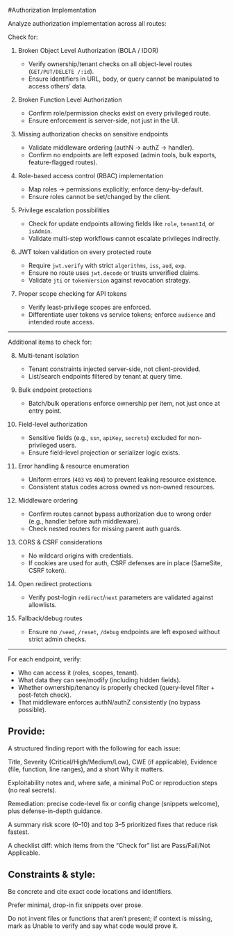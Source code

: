 #Authorization Implementation

Analyze authorization implementation across all routes:

Check for:

1. Broken Object Level Authorization (BOLA / IDOR)

   * Verify ownership/tenant checks on all object-level routes (`GET/PUT/DELETE /:id`).
   * Ensure identifiers in URL, body, or query cannot be manipulated to access others’ data.

2. Broken Function Level Authorization

   * Confirm role/permission checks exist on every privileged route.
   * Ensure enforcement is server-side, not just in the UI.

3. Missing authorization checks on sensitive endpoints

   * Validate middleware ordering (authN → authZ → handler).
   * Confirm no endpoints are left exposed (admin tools, bulk exports, feature-flagged routes).

4. Role-based access control (RBAC) implementation

   * Map roles → permissions explicitly; enforce deny-by-default.
   * Ensure roles cannot be set/changed by the client.

5. Privilege escalation possibilities

   * Check for update endpoints allowing fields like `role`, `tenantId`, or `isAdmin`.
   * Validate multi-step workflows cannot escalate privileges indirectly.

6. JWT token validation on every protected route

   * Require `jwt.verify` with strict `algorithms`, `iss`, `aud`, `exp`.
   * Ensure no route uses `jwt.decode` or trusts unverified claims.
   * Validate `jti` or `tokenVersion` against revocation strategy.

7. Proper scope checking for API tokens

   * Verify least-privilege scopes are enforced.
   * Differentiate user tokens vs service tokens; enforce `audience` and intended route access.

---

Additional items to check for:

8. Multi-tenant isolation

   * Tenant constraints injected server-side, not client-provided.
   * List/search endpoints filtered by tenant at query time.

9. Bulk endpoint protections

   * Batch/bulk operations enforce ownership per item, not just once at entry point.

10. Field-level authorization

    * Sensitive fields (e.g., `ssn`, `apiKey`, `secrets`) excluded for non-privileged users.
    * Ensure field-level projection or serializer logic exists.

11. Error handling & resource enumeration

    * Uniform errors (`403` vs `404`) to prevent leaking resource existence.
    * Consistent status codes across owned vs non-owned resources.

12. Middleware ordering

    * Confirm routes cannot bypass authorization due to wrong order (e.g., handler before auth middleware).
    * Check nested routers for missing parent auth guards.

13. CORS & CSRF considerations

    * No wildcard origins with credentials.
    * If cookies are used for auth, CSRF defenses are in place (SameSite, CSRF token).

14. Open redirect protections

    * Verify post-login `redirect`/`next` parameters are validated against allowlists.

15. Fallback/debug routes

    * Ensure no `/seed`, `/reset`, `/debug` endpoints are left exposed without strict admin checks.

---

For each endpoint, verify:

* Who can access it (roles, scopes, tenant).
* What data they can see/modify (including hidden fields).
* Whether ownership/tenancy is properly checked (query-level filter + post-fetch check).
* That middleware enforces authN/authZ consistently (no bypass possible).


## Provide:

A structured finding report with the following for each issue:

Title, Severity (Critical/High/Medium/Low), CWE (if applicable), Evidence (file, function, line ranges), and a short Why it matters.

Exploitability notes and, where safe, a minimal PoC or reproduction steps (no real secrets).

Remediation: precise code-level fix or config change (snippets welcome), plus defense-in-depth guidance.

A summary risk score (0–10) and top 3–5 prioritized fixes that reduce risk fastest.

A checklist diff: which items from the “Check for” list are Pass/Fail/Not Applicable.

## Constraints & style:

Be concrete and cite exact code locations and identifiers.

Prefer minimal, drop-in fix snippets over prose.

Do not invent files or functions that aren’t present; if context is missing, mark as Unable to verify and say what code would prove it.
